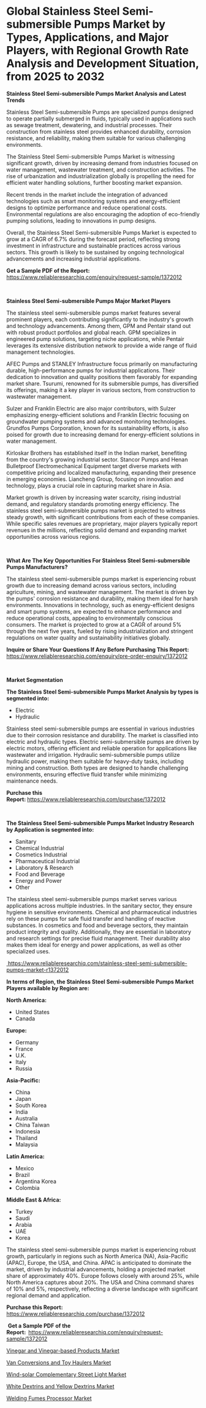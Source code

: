 <p><h1>Global Stainless Steel Semi-submersible Pumps Market by Types, Applications, and Major Players, with Regional Growth Rate Analysis and Development Situation, from 2025 to 2032</h1></p><p><strong>Stainless Steel Semi-submersible Pumps Market Analysis and Latest Trends</strong></p>
<p><p>Stainless Steel Semi-submersible Pumps are specialized pumps designed to operate partially submerged in fluids, typically used in applications such as sewage treatment, dewatering, and industrial processes. Their construction from stainless steel provides enhanced durability, corrosion resistance, and reliability, making them suitable for various challenging environments. </p><p>The Stainless Steel Semi-submersible Pumps Market is witnessing significant growth, driven by increasing demand from industries focused on water management, wastewater treatment, and construction activities. The rise of urbanization and industrialization globally is propelling the need for efficient water handling solutions, further boosting market expansion. </p><p>Recent trends in the market include the integration of advanced technologies such as smart monitoring systems and energy-efficient designs to optimize performance and reduce operational costs. Environmental regulations are also encouraging the adoption of eco-friendly pumping solutions, leading to innovations in pump designs. </p><p>Overall, the Stainless Steel Semi-submersible Pumps Market is expected to grow at a CAGR of 6.7% during the forecast period, reflecting strong investment in infrastructure and sustainable practices across various sectors. This growth is likely to be sustained by ongoing technological advancements and increasing industrial applications.</p></p>
<p><strong>Get a Sample PDF of the Report:&nbsp;</strong> <a href="https://www.reliableresearchiq.com/enquiry/request-sample/1372012?utm_campaign=1117&utm_medium=2&utm_source=Github&utm_content=ia&utm_term=22032025&utm_id=stainless-steel-semi-submersible-pumps">https://www.reliableresearchiq.com/enquiry/request-sample/1372012</a></p>
<p>&nbsp;</p>
<p><strong>Stainless Steel Semi-submersible Pumps Major Market Players</strong></p>
<p><p>The stainless steel semi-submersible pumps market features several prominent players, each contributing significantly to the industry's growth and technology advancements. Among them, GPM and Pentair stand out with robust product portfolios and global reach. GPM specializes in engineered pump solutions, targeting niche applications, while Pentair leverages its extensive distribution network to provide a wide range of fluid management technologies.</p><p>AFEC Pumps and STANLEY Infrastructure focus primarily on manufacturing durable, high-performance pumps for industrial applications. Their dedication to innovation and quality positions them favorably for expanding market share. Tsurumi, renowned for its submersible pumps, has diversified its offerings, making it a key player in various sectors, from construction to wastewater management.</p><p>Sulzer and Franklin Electric are also major contributors, with Sulzer emphasizing energy-efficient solutions and Franklin Electric focusing on groundwater pumping systems and advanced monitoring technologies. Grundfos Pumps Corporation, known for its sustainability efforts, is also poised for growth due to increasing demand for energy-efficient solutions in water management.</p><p>Kirloskar Brothers has established itself in the Indian market, benefiting from the country's growing industrial sector. Stancor Pumps and Henan Bulletproof Electromechanical Equipment target diverse markets with competitive pricing and localized manufacturing, expanding their presence in emerging economies. Liancheng Group, focusing on innovation and technology, plays a crucial role in capturing market share in Asia.</p><p>Market growth is driven by increasing water scarcity, rising industrial demand, and regulatory standards promoting energy efficiency. The stainless steel semi-submersible pumps market is projected to witness steady growth, with significant contributions from each of these companies. While specific sales revenues are proprietary, major players typically report revenues in the millions, reflecting solid demand and expanding market opportunities across various regions.</p></p>
<p>&nbsp;</p>
<p><strong>What Are The Key Opportunities For Stainless Steel Semi-submersible Pumps Manufacturers?</strong></p>
<p><p>The stainless steel semi-submersible pumps market is experiencing robust growth due to increasing demand across various sectors, including agriculture, mining, and wastewater management. The market is driven by the pumps' corrosion resistance and durability, making them ideal for harsh environments. Innovations in technology, such as energy-efficient designs and smart pump systems, are expected to enhance performance and reduce operational costs, appealing to environmentally conscious consumers. The market is projected to grow at a CAGR of around 5% through the next five years, fueled by rising industrialization and stringent regulations on water quality and sustainability initiatives globally.</p></p>
<p><strong>Inquire or Share Your Questions If Any Before Purchasing This Report:</strong> <a href="https://www.reliableresearchiq.com/enquiry/pre-order-enquiry/1372012?utm_campaign=1117&utm_medium=2&utm_source=Github&utm_content=ia&utm_term=22032025&utm_id=stainless-steel-semi-submersible-pumps">https://www.reliableresearchiq.com/enquiry/pre-order-enquiry/1372012</a></p>
<p>&nbsp;</p>
<p><strong>Market Segmentation</strong></p>
<p><strong>The Stainless Steel Semi-submersible Pumps Market Analysis by types is segmented into:</strong></p>
<p><ul><li>Electric</li><li>Hydraulic</li></ul></p>
<p><p>Stainless steel semi-submersible pumps are essential in various industries due to their corrosion resistance and durability. The market is classified into electric and hydraulic types. Electric semi-submersible pumps are driven by electric motors, offering efficient and reliable operation for applications like wastewater and irrigation. Hydraulic semi-submersible pumps utilize hydraulic power, making them suitable for heavy-duty tasks, including mining and construction. Both types are designed to handle challenging environments, ensuring effective fluid transfer while minimizing maintenance needs.</p></p>
<p><strong>Purchase this Report:&nbsp;</strong><a href="https://www.reliableresearchiq.com/purchase/1372012?utm_campaign=1117&utm_medium=2&utm_source=Github&utm_content=ia&utm_term=22032025&utm_id=stainless-steel-semi-submersible-pumps">https://www.reliableresearchiq.com/purchase/1372012</a></p>
<p>&nbsp;</p>
<p><strong>The Stainless Steel Semi-submersible Pumps Market Industry Research by Application is segmented into:</strong></p>
<p><ul><li>Sanitary</li><li>Chemical Industrial</li><li>Cosmetics Industrial</li><li>Pharmaceutical Industrial</li><li>Laboratory & Research</li><li>Food and Beverage</li><li>Energy and Power</li><li>Other</li></ul></p>
<p><p>The stainless steel semi-submersible pumps market serves various applications across multiple industries. In the sanitary sector, they ensure hygiene in sensitive environments. Chemical and pharmaceutical industries rely on these pumps for safe fluid transfer and handling of reactive substances. In cosmetics and food and beverage sectors, they maintain product integrity and quality. Additionally, they are essential in laboratory and research settings for precise fluid management. Their durability also makes them ideal for energy and power applications, as well as other specialized uses.</p></p>
<p><a href="https://www.reliableresearchiq.com/stainless-steel-semi-submersible-pumps-market-r1372012?utm_campaign=1117&utm_medium=2&utm_source=Github&utm_content=ia&utm_term=22032025&utm_id=stainless-steel-semi-submersible-pumps">&nbsp;https://www.reliableresearchiq.com/stainless-steel-semi-submersible-pumps-market-r1372012</a></p>
<p><strong>In terms of Region, the Stainless Steel Semi-submersible Pumps Market Players available by Region are:</strong></p>
<p>
    <p> <strong> North America: </strong>
        <ul>
            <li>United States</li>
            <li>Canada</li>
        </ul>
        </p> 
    <p> <strong> Europe: </strong>
        <ul>
            <li>Germany</li>
            <li>France</li>
            <li>U.K.</li>
            <li>Italy</li>
            <li>Russia</li>
        </ul>
        </p> 
    <p> <strong> Asia-Pacific: </strong>
        <ul>
            <li>China</li>
            <li>Japan</li>
            <li>South Korea</li>
            <li>India</li>
            <li>Australia</li>
            <li>China Taiwan</li>
            <li>Indonesia</li>
            <li>Thailand</li>
            <li>Malaysia</li>
        </ul>
        </p> 
    <p> <strong> Latin America: </strong>
        <ul>
            <li>Mexico</li>
            <li>Brazil</li>
            <li>Argentina Korea</li>
            <li>Colombia</li>
        </ul>
        </p> 
    <p> <strong> Middle East & Africa: </strong>
        <ul>
            <li>Turkey</li>
            <li>Saudi</li>
            <li>Arabia</li>
            <li>UAE</li>
            <li>Korea</li>
        </ul>
    </p>
    </p>
<p><p>The stainless steel semi-submersible pumps market is experiencing robust growth, particularly in regions such as North America (NA), Asia-Pacific (APAC), Europe, the USA, and China. APAC is anticipated to dominate the market, driven by industrial advancements, holding a projected market share of approximately 40%. Europe follows closely with around 25%, while North America captures about 20%. The USA and China command shares of 10% and 5%, respectively, reflecting a diverse landscape with significant regional demand and application.</p></p>
<p><strong>Purchase this Report: </strong><a href="https://www.reliableresearchiq.com/purchase/1372012?utm_campaign=1117&utm_medium=2&utm_source=Github&utm_content=ia&utm_term=22032025&utm_id=stainless-steel-semi-submersible-pumps">https://www.reliableresearchiq.com/purchase/1372012</a></p>
<p>&nbsp;<strong>Get a Sample PDF of the Report:&nbsp;&nbsp;</strong><a href="https://www.reliableresearchiq.com/enquiry/request-sample/1372012?utm_campaign=1117&utm_medium=2&utm_source=Github&utm_content=ia&utm_term=22032025&utm_id=stainless-steel-semi-submersible-pumps">https://www.reliableresearchiq.com/enquiry/request-sample/1372012</a></p>
<p><strong></strong></p>
<p><p><a href="https://github.com/alefermeivys/Market-Research-Report-List-1/blob/main/vinegar-and-vinegar-based-products-market.md?utm_campaign=1117&utm_medium=2&utm_source=Github&utm_content=ia&utm_term=22032025&utm_id=stainless-steel-semi-submersible-pumps">Vinegar and Vinegar-based Products Market</a></p><p><a href="https://github.com/kluviabolofo/Market-Research-Report-List-1/blob/main/van-conversions-and-toy-haulers-market.md?utm_campaign=1117&utm_medium=2&utm_source=Github&utm_content=ia&utm_term=22032025&utm_id=stainless-steel-semi-submersible-pumps">Van Conversions and Toy Haulers Market</a></p><p><a href="https://github.com/jullselai/Market-Research-Report-List-1/blob/main/wind-solar-complementary-street-light-market.md?utm_campaign=1117&utm_medium=2&utm_source=Github&utm_content=ia&utm_term=22032025&utm_id=stainless-steel-semi-submersible-pumps">Wind-solar Complementary Street Light Market</a></p><p><a href="https://github.com/jaspartatin/Market-Research-Report-List-1/blob/main/white-dextrins-and-yellow-dextrins-market.md?utm_campaign=1117&utm_medium=2&utm_source=Github&utm_content=ia&utm_term=22032025&utm_id=stainless-steel-semi-submersible-pumps">White Dextrins and Yellow Dextrins Market</a></p><p><a href="https://github.com/toghojbeinta/Market-Research-Report-List-1/blob/main/welding-fumes-processor-market.md?utm_campaign=1117&utm_medium=2&utm_source=Github&utm_content=ia&utm_term=22032025&utm_id=stainless-steel-semi-submersible-pumps">Welding Fumes Processor Market</a></p></p>